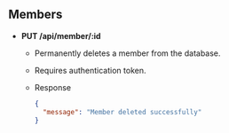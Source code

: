## Members

- **PUT /api/member/:id**

  - Permanently deletes a member from the database.
  - Requires authentication token.
  - Response

    ```json
    {
      "message": "Member deleted successfully"
    }
    ```
